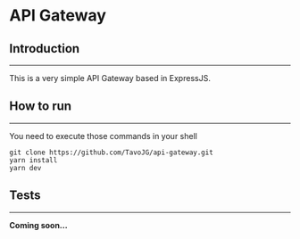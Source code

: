 # API Gateway

## Introduction

---

This is a very simple API Gateway based in ExpressJS.

## How to run

---

You need to execute those commands in your shell

```
git clone https://github.com/TavoJG/api-gateway.git
yarn install
yarn dev
```

## Tests

---

**Coming soon...**
